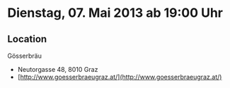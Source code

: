 # Dienstag, 07. Mai 2013 ab 19:00 Uhr

## Location

Gösserbräu

- Neutorgasse 48, 8010 Graz
- [http://www.goesserbraeugraz.at/](http://www.goesserbraeugraz.at/)


